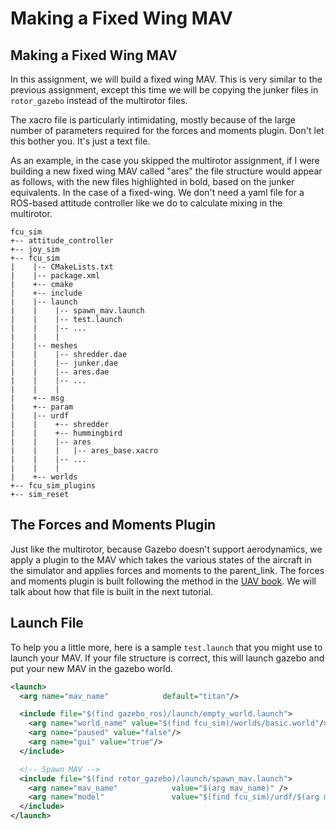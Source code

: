 # Making a Fixed Wing MAV

## Making a Fixed Wing MAV
In this assignment, we will build a fixed wing MAV. This is very similar to the previous assignment, except this time we will be copying the junker files in `rotor_gazebo` instead of the multirotor files.

The xacro file is particularly intimidating, mostly because of the large number of parameters required for the forces and moments plugin. Don't let this bother you. It's just a text file.

As an example, in the case you skipped the multirotor assignment, if I were building a new fixed wing MAV called "ares" the file structure would appear as follows, with the new files highlighted in bold, based on the junker equivalents. In the case of a fixed-wing. We don't need a yaml file for a ROS-based attitude controller like we do to calculate mixing in the multirotor.

```
fcu_sim
+-- attitude_controller
+-- joy_sim
+-- fcu_sim
|    |-- CMakeLists.txt
|    |-- package.xml
|    +-- cmake
|    +-- include
|    |-- launch
|    |    |-- spawn_mav.launch
|    |    |-- test.launch
|    |    |-- ...
|    |    |
|    |-- meshes
|    |    |-- shredder.dae
|    |    |-- junker.dae
|    |    |-- ares.dae
|    |    |-- ...
|    |    |
|    +-- msg
|    +-- param
|    |-- urdf
|    |    +-- shredder
|    |    +-- hummingbird
|    |    |-- ares
|    |    |   |-- ares_base.xacro
|    |    |-- ...
|    |    |
|    +-- worlds
+-- fcu_sim_plugins
+-- sim_reset
```

## The Forces and Moments Plugin
Just like the multirotor, because Gazebo doesn't support aerodynamics, we apply a plugin to the MAV which takes the various states of the aircraft in the simulator and applies forces and moments to the parent_link. The forces and moments plugin is built following the method in the [UAV book](https://www.amazon.com/Small-Unmanned-Aircraft-Theory-Practice/dp/0691149216). We will talk about how that file is built in the next tutorial.

## Launch File
To help you a little more, here is a sample `test.launch` that you might use to launch your MAV. If your file structure is correct, this will launch gazebo and put your new MAV in the gazebo world.
```xml
<launch>
  <arg name="mav_name"            default="titan"/>

  <include file="$(find gazebo_ros)/launch/empty_world.launch">
    <arg name="world_name" value="$(find fcu_sim)/worlds/basic.world"/>
    <arg name="paused" value="false"/>
    <arg name="gui" value="true"/>
  </include>

  <!-- Spawn MAV -->
  <include file="$(find rotor_gazebo)/launch/spawn_mav.launch">
    <arg name="mav_name"            value="$(arg mav_name)" />
    <arg name="model"               value="$(find fcu_sim)/urdf/$(arg mav_name)/$(arg mav_name)_base.xacro" />
  </include>
</launch>
```
